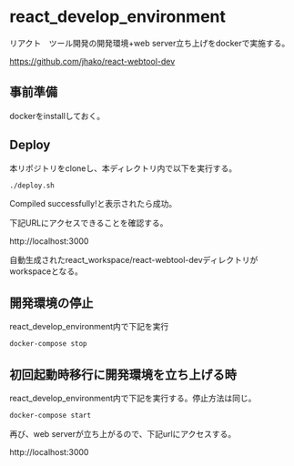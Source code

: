 # react_develop_environment

リアクト　ツール開発の開発環境+web server立ち上げをdockerで実施する。

https://github.com/jhako/react-webtool-dev

## 事前準備

dockerをinstallしておく。

## Deploy

本リポジトリをcloneし、本ディレクトリ内で以下を実行する。

```sh
./deploy.sh
```

Compiled successfully!と表示されたら成功。

下記URLにアクセスできることを確認する。

http://localhost:3000

自動生成されたreact_workspace/react-webtool-devディレクトリがworkspaceとなる。

## 開発環境の停止

react_develop_environment内で下記を実行

```sh
docker-compose stop
```

## 初回起動時移行に開発環境を立ち上げる時

react_develop_environment内で下記を実行する。停止方法は同じ。

```sh
docker-compose start
```

再び、web serverが立ち上がるので、下記urlにアクセスする。

http://localhost:3000
